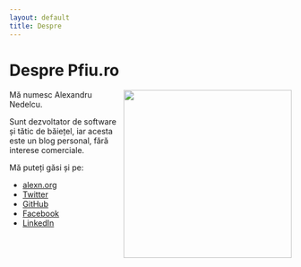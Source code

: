 ```yaml
---
layout: default
title: Despre
---
```


<div class="post about">
	<h1 class="pageTitle">Despre Pfiu.ro</h1>
	<img src="{{ '/assets/media/avatar-400.jpg' | prepend: site.baseurl }}" width="300" align="right" class="avatar" />
	<p class="intro">
		Mă numesc Alexandru Nedelcu.
		<p>Sunt dezvoltator de software și tătic de băiețel, iar acesta este un blog personal, fără interese comerciale.</p>
	</p>
	<p>Mă puteți găsi și pe:</p>
	<ul>
		<li><a href="https://alexn.org">alexn.org</a></li>
		<li><a href="https://twitter.com/alexelcu">Twitter</a></li>
		<li><a href="https://github.com/alexandru">GitHub</a></li>
		<li><a href="https://www.facebook.com/alexelcu">Facebook</a></li>
		<li><a href="https://www.linkedin.com/in/alexelcu/">LinkedIn</a></li>
	</ul>
</div>
